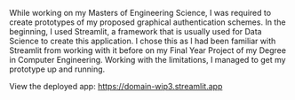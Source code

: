 While working on my Masters of Engineering Science, I was required to create prototypes of my proposed graphical authentication schemes. 
In the beginning, I used Streamlit, a framework that is usually used for Data Science to create this application. I chose this as I had been familiar with Streamlit from working with it before on my Final Year Project of my Degree in Computer Engineering.
Working with the limitations, I managed to get my prototype up and running.


View the deployed app: https://domain-wip3.streamlit.app
